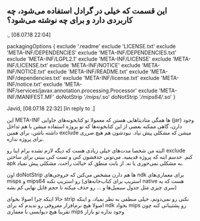 این قسمت که خیلی در گرادل استفاده می‌شود، چه کاربردی دارد و برای چه نوشته می‌شود؟
---





., [08.07.18 22:04]

packagingOptions {
        exclude '.readme'
        exclude 'LICENSE.txt'
        exclude 'META-INF/DEPENDENCIES'
        exclude 'META-INF/DEPENDENCIES.txt'
        exclude 'META-INF/LGPL2.1'
        exclude 'META-INF/LICENSE'
        exclude 'META-INF/LICENSE.txt'
        exclude 'META-INF/NOTICE'
        exclude 'META-INF/NOTICE.txt'
        exclude 'META-INF/README.txt'
        exclude 'META-INF/dependencies.txt'
        exclude 'META-INF/license.txt'
        exclude 'META-INF/notice.txt'
        exclude 'META-INF/services/javax.annotation.processing.Processor'
        exclude 'META-INF/MANIFEST.MF'
        doNotStrip '*/mips/*.so'
        doNotStrip '*/mips64/*.so'
    }

Javid, [08.07.18 22:32]
[In reply to .]


این META-INF ها همگی متادیتاهایی هستن که معمولا تو کتابخونه‌های جاوایی (jar) وجود دارن، گاهی ممکنه بعضی از این کتابخونه‌ها که تو پروژه استفاده میشن با هم تداخل داشته باشن، برای همین exclude میشن که مشکلی پیش نیاد. نبودشون هم هیچ ضرری برای پروژه نداره.

البته من شخصا مدت‌های خیلی زیادی هست که دیگه لازم نشده برام اینا رو exclude کنم. حدسم اینه که پروژه قدیمیه. می‌تونی حذفشون کنی و تست کنی ببینی برای ساختن apk به مشکلی نمی‌خوری یا نه. از بابت منطق کد خیالت راحت، مشکلی پیش نمیاد.

اون doNotStrip ها هم دارن مشخص می‌کنن که خروجی‌های ndk برای معماری‌های misps و mips64 رو استریپ نکنه (استریپ برای کتاب‌خانه‌های native هست که یه سری چیزی مثل جدول سیمبل‌ها و ... رو حذف میکنه تا حجم فایل نهایی کم بشه)

حالا اینکه چرا اصولا بخوای strip نکنی رو نمی‌دونم، خیلی منطقی به نظر نمیاد، و اینکه اصولا هیچ نرم‌افزار معروفی رو ندیدم که برای ndk بخواد mips رو پشتیبانی کنه چون تقریبا هیچ دیوایسی با معماری mips وجود نداره تو بازار
